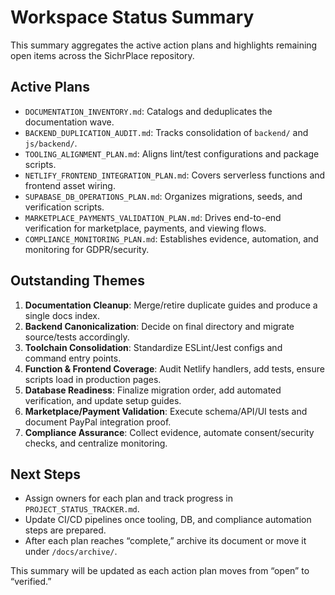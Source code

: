 # Workspace Status Summary

This summary aggregates the active action plans and highlights remaining open items across the SichrPlace repository.

## Active Plans
- `DOCUMENTATION_INVENTORY.md`: Catalogs and deduplicates the documentation wave.
- `BACKEND_DUPLICATION_AUDIT.md`: Tracks consolidation of `backend/` and `js/backend/`.
- `TOOLING_ALIGNMENT_PLAN.md`: Aligns lint/test configurations and package scripts.
- `NETLIFY_FRONTEND_INTEGRATION_PLAN.md`: Covers serverless functions and frontend asset wiring.
- `SUPABASE_DB_OPERATIONS_PLAN.md`: Organizes migrations, seeds, and verification scripts.
- `MARKETPLACE_PAYMENTS_VALIDATION_PLAN.md`: Drives end-to-end verification for marketplace, payments, and viewing flows.
- `COMPLIANCE_MONITORING_PLAN.md`: Establishes evidence, automation, and monitoring for GDPR/security.

## Outstanding Themes
1. **Documentation Cleanup**: Merge/retire duplicate guides and produce a single docs index.
2. **Backend Canonicalization**: Decide on final directory and migrate source/tests accordingly.
3. **Toolchain Consolidation**: Standardize ESLint/Jest configs and command entry points.
4. **Function & Frontend Coverage**: Audit Netlify handlers, add tests, ensure scripts load in production pages.
5. **Database Readiness**: Finalize migration order, add automated verification, and update setup guides.
6. **Marketplace/Payment Validation**: Execute schema/API/UI tests and document PayPal integration proof.
7. **Compliance Assurance**: Collect evidence, automate consent/security checks, and centralize monitoring.

## Next Steps
- Assign owners for each plan and track progress in `PROJECT_STATUS_TRACKER.md`.
- Update CI/CD pipelines once tooling, DB, and compliance automation steps are prepared.
- After each plan reaches “complete,” archive its document or move it under `/docs/archive/`.

This summary will be updated as each action plan moves from “open” to “verified.”

